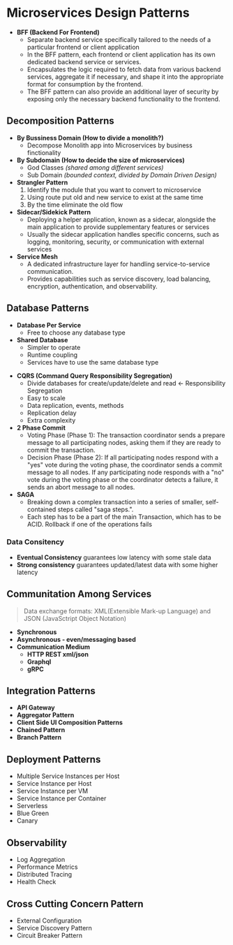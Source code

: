 # Microservices Design Patterns
- **BFF (Backend For Frontend)**
    - Separate backend service specifically tailored to the needs of a particular frontend or client application
    - In the BFF pattern, each frontend or client application has its own dedicated backend service or services.
    - Encapsulates the logic required to fetch data from various backend services, aggregate it if necessary, and shape it into the appropriate format for consumption by the frontend.
    - The BFF pattern can also provide an additional layer of security by exposing only the necessary backend functionality to the frontend.
## Decomposition Patterns
- **By Bussiness Domain (How to divide a monolith?)**
    - Decompose Monolith app into Microservices by business finctionality
- **By Subdomain (How to decide the size of microservices)**
    - God Classes *(shared among different services)*
    - Sub Domain *(bounded context, divided by Domain Driven Design)*
- **Strangler Pattern**
    1. Identify the module that you want to convert to microservice
    2. Using route put old and new service to exist at the same time
    3. By the time eliminate the old flow
- **Sidecar/Sidekick Pattern**
    - Deploying a helper application, known as a sidecar, alongside the main application to provide supplementary features or services
    - Usually the sidecar application handles specific concerns, such as logging, monitoring, security, or communication with external services
- **Service Mesh**
    - A dedicated infrastructure layer for handling service-to-service communication.
    - Provides capabilities such as service discovery, load balancing, encryption, authentication, and observability.
## Database Patterns 
- **Database Per Service**
    - Free to choose any database type
- **Shared Database**
    - Simpler to operate
    - Runtime coupling
    - Services have to use the same database type
* **CQRS (Command Query Responsibility Segregation)**
    - Divide databases for create/update/delete and read <- Responsibility Segregation
    - Easy to scale
    - Data replication, events, methods
    - Replication delay
    - Extra complexity
* **2 Phase Commit**
    - Voting Phase (Phase 1): The transaction coordinator sends a prepare message to all participating nodes, asking them if they are ready to commit the transaction.
    - Decision Phase (Phase 2): If all participating nodes respond with a "yes" vote during the voting phase, the coordinator sends a commit message to all nodes. If any participating node responds with a "no" vote during the voting phase or the coordinator detects a failure, it sends an abort message to all nodes.
* **SAGA**
    - Breaking down a complex transaction into a series of smaller, self-contained steps called "saga steps.". 
    - Each step has to be a part of the main Transaction, which has to be ACID. Rollback if one of the operations fails
### Data Consitency
- **Eventual Consistency** guarantees low latency with some stale data
- **Strong consistency** guarantees updated/latest data with some higher latency
## Communitation Among Services
> Data exchange formats: XML(Extensible Mark-up Language) and JSON (JavaSctript Object Notation)
- **Synchronous**
- **Asynchronous - even/messaging based**
- **Communication Medium**
    - **HTTP REST xml/json**
    - **Graphql**
    - **gRPC**
## Integration Patterns
- **API Gateway**
- **Aggregator Pattern**
- **Client Side UI Composition Patterns**
- **Chained Pattern**
- **Branch Pattern**
## Deployment Patterns
- Multiple Service Instances per Host
- Service Instance per Host
- Service Instance per VM
- Service Instance per Container
- Serverless
- Blue Green
- Canary
## Observability
- Log Aggregation
- Performance Metrics
- Distributed Tracing
- Health Check
## Cross Cutting Concern Pattern
- External Configuration
- Service Discovery Pattern
- Circuit Breaker Pattern